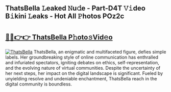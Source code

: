 ## ThatsBella 𝙻eaked 𝙽u𝚍e - Part-D4T 𝚅𝚒deo B𝚒kini 𝙻eaks - Hot All 𝙿hotos POz2c

# <h2><a href="http://ld1ac8.urlbe.top/?page=ThatsBella">🔗🔗👉👉 ThatsBella P𝚑oto𝚜Vid𝚎o</a></h2>

[![ThatsBella](https://i.imgur.com/eBuTRDB.gif)](http://ld1ac8.urlbe.top/?page=ThatsBella)
ThatsBella, an enigmatic and multifaceted figure, defies simple labels. Her groundbreaking style of online communication has enthralled and infuriated spectators, igniting debates on ethics, self-representation, and the evolving nature of virtual communities. Despite the uncertainty of her next steps, her impact on the digital landscape is significant. Fueled by unyielding resolve and undeniable enchantment, ThatsBella reach in the digital community is boundless.
